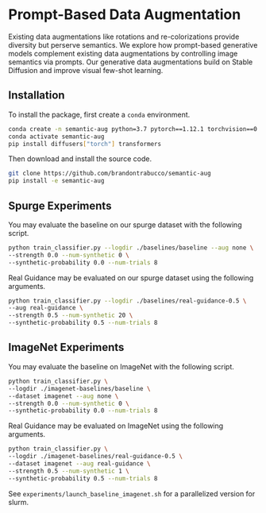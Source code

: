 # Prompt-Based Data Augmentation

Existing data augmentations like rotations and re-colorizations provide diversity but perserve semantics. We explore how prompt-based generative models complement existing data augmentations by controlling image semantics via prompts. Our generative data augmentations build on Stable Diffusion and improve visual few-shot learning.

## Installation

To install the package, first create a `conda` environment.

```bash
conda create -n semantic-aug python=3.7 pytorch==1.12.1 torchvision==0.13.1 cudatoolkit=11.3 -c pytorch
conda activate semantic-aug
pip install diffusers["torch"] transformers
```

Then download and install the source code.

```bash
git clone https://github.com/brandontrabucco/semantic-aug
pip install -e semantic-aug
```

## Spurge Experiments

You may evaluate the baseline on our spurge dataset with the following script.

```bash
python train_classifier.py --logdir ./baselines/baseline --aug none \
--strength 0.0 --num-synthetic 0 \
--synthetic-probability 0.0 --num-trials 8
```

Real Guidance may be evaluated on our spurge dataset using the following arguments.

```bash
python train_classifier.py --logdir ./baselines/real-guidance-0.5 \
--aug real-guidance \
--strength 0.5 --num-synthetic 20 \
--synthetic-probability 0.5 --num-trials 8
```

## ImageNet Experiments

You may evaluate the baseline on ImageNet with the following script.

```bash
python train_classifier.py \
--logdir ./imagenet-baselines/baseline \
--dataset imagenet --aug none \
--strength 0.0 --num-synthetic 0 \
--synthetic-probability 0.0 --num-trials 8
```

Real Guidance may be evaluated on ImageNet using the following arguments.

```bash
python train_classifier.py \
--logdir ./imagenet-baselines/real-guidance-0.5 \
--dataset imagenet --aug real-guidance \
--strength 0.5 --num-synthetic 1 \
--synthetic-probability 0.5 --num-trials 8
```

See `experiments/launch_baseline_imagenet.sh` for a parallelized version for slurm.

